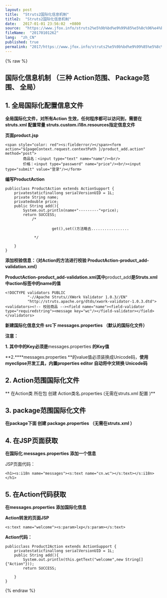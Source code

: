 ```yaml
---
layout: post
title:  "Struts2国际化信息机制"
title2:  "Struts2国际化信息机制"
date:   2017-01-01 23:56:02  +0800
source:  "https://www.jfox.info/struts2%e5%9b%bd%e9%99%85%e5%8c%96%e4%bf%a1%e6%81%af%e6%9c%ba%e5%88%b6.html"
fileName:  "20170101262"
lang:  "zh_CN"
published: true
permalink: "2017/https://www.jfox.info/struts2%e5%9b%bd%e9%99%85%e5%8c%96%e4%bf%a1%e6%81%af%e6%9c%ba%e5%88%b6.html"
---
```

{% raw %}
##  国际化信息机制  （三种 Action范围、 Package范围、 全局）

## 1. 全局国际化配置信息文件

**全局国际化文件，对所有Action 生效，任何程序都可以访问到，需要在struts.xml 配置常量 struts.custom.i18n.resources指定信息文件**

**页面product.jsp**

    <span style="color: red"><s:fielderror/></span><form action="${pageContext.request.contextPath }/product_add.action" method="post">
            商品名：<input type="text" name="name"/><br/>
            价格：<input type="password" name="price"/><br/><input type="submit" value="登录"/></form>

**编写ProductAction**

    publicclass ProductAction extends ActionSupport {
        privatestaticfinallong serialVersionUID = 1L;
        private String name;
        privatedouble price;
        public String add(){
            System.out.println(name+"---------"+price);
            return SUCCESS;
                /*
    
                         get(),set()方法略去.................
    
                 */
            
        }
    }

**添加校验信息：（对Action的方法进行校验 ProductAction-product_add-validation.xml）**

****ProductAction-product_add-validation.xml其中****product_add****是Struts.xml中action标签中的name的值****

    <!DOCTYPE validators PUBLIC
              "-//Apache Struts//XWork Validator 1.0.3//EN"
              "http://struts.apache.org/dtds/xwork-validator-1.0.3.dtd"><validators><!-- 校验商品 --><field name="name"><field-validator type="requiredstring"><message key="wc"/></field-validator></field></validators>

**新建国际化信息文件  src下 messages.properties （默认的国际化文件）**

**注意：**

**1. 其中<message key=”wc”/>中的Key必须是**messages.properties  **的Key值**

**2.****messages.properties  **的value值必须装换成Unicode码，**使用myeclipse开发工具，内置properties editor 自动将中文转换 Unicode码**

## 2.  Action范围国际化文件

** 在Action类 所在包 创建 Action类名.properties (无需在struts.xml 配置 )**

## 3.   package范围国际化文件

**在package下面 创建 package.properties （无需在struts.xml ）**

## 4.   在JSP页面获取

**在国际化 messages.properties 添加一个信息**

JSP页面代码：

    <h1><s:i18n name="messages"><s:text name="cn.wc"></s:text></s:i18n></h1>

## 5.    在Action代码获取

**在messages.properties 添加国际化信息**

**Action转发的页面JSP**

    <s:text name="welcome"><s:param>lxp</s:param></s:text>

**Action代码：**

    publicclass Product2Action extends ActionSupport {
        privatestaticfinallong serialVersionUID = 1L;
        public String add(){
            System.out.println(this.getText("welcome",new String[]{"Action"}));
            return SUCCESS;
            
        }
    }
{% endraw %}
